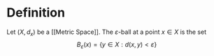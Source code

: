 # Definition

Let $(X, d_{x})$ be a [[Metric Space]]. The $\varepsilon$-ball at a point $x \in X$ is the set
$$
B_{\varepsilon}(x) = \left\{ y \in X:d(x,y) < \varepsilon \right\} 
$$

